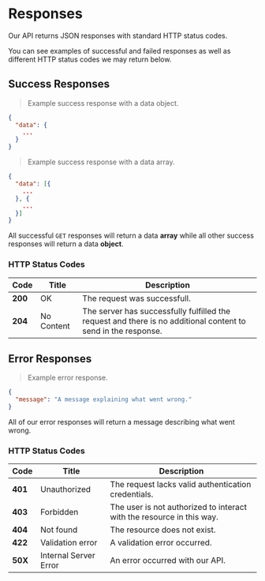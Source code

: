 # Responses

Our API returns JSON responses with standard HTTP status codes. 

You can see examples of successful and failed responses as well as different HTTP status codes we may return below.

## Success Responses

> Example success response with a data object.

```json
{
  "data": {
    ...
  }
}
```

> Example success response with a data array.

```json
{
  "data": [{
    ...
  }, {
    ...
  }]
}
```

All successful `GET` responses will return a data **array** while all other success responses will return a data **object**.

### HTTP Status Codes

| Code | Title | Description |
| ---- | ----- | ----------- |
| **200** | OK | The request was successfull. |
| **204** | No Content | The server has successfully fulfilled the request and there is no additional content to send in the response. |

## Error Responses

> Example error response.

```json
{
  "message": "A message explaining what went wrong."
}
```

All of our error responses will return a message describing what went wrong.

### HTTP Status Codes

| Code | Title | Description |
| ---- | ----- | ----------- |
| **401** | Unauthorized | The request lacks valid authentication credentials. |
| **403** | Forbidden | The user is not authorized to interact with the resource in this way. |
| **404** | Not found	| The resource does not exist. |
| **422** | Validation error | A validation error occurred. |
| **50X** | Internal Server Error | An error occurred with our API. |